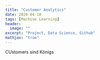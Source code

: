 ```yaml
---
title: "Customer Analytics"
date: 2020-04-10
tags: [Machine Learning]
header:
  image: ""
excerpt: "Project, Data Science, Github"
mathjax: "true"
---
```

CUstomers sind Königs
